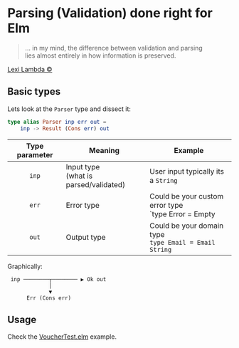 # Parsing (Validation) done right for Elm

> ... in my mind, the difference between validation and parsing  
lies almost entirely in how information is preserved. 

[Lexi Lambda ©](https://lexi-lambda.github.io/blog/2019/11/05/parse-don-t-validate/)

## Basic types

Lets look at the `Parser` type and dissect it:

```elm
type alias Parser inp err out =
    inp -> Result (Cons err) out
```

Type parameter|Meaning|Example
:------------:|-----------|-------
`inp`|Input type<br/>  (what is parsed/validated)| User input typically its a `String`
`err`|Error type| Could be your custom error type<br/>  `type Error = Empty | Blank`
`out`|Output type| Could be your domain type<br/> `type Email = Email String`


Graphically:
```
 inp ────────┬──────── ▶ Ok out
             │
             ▼
      Err (Cons err)
```

## Usage
Check the [VoucherTest.elm](tests/VoucherTest.elm) example.